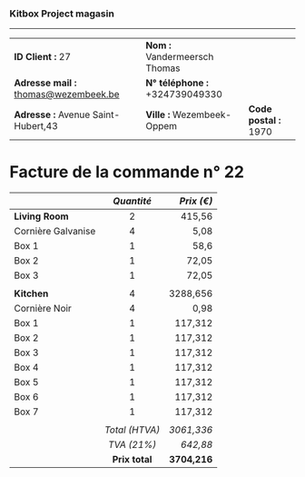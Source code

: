 ### Kitbox Project magasin
---
||||
|-|-|-|
|**ID Client :** 27|**Nom :** Vandermeersch Thomas||
|**Adresse mail :** thomas@wezembeek.be|**N° téléphone :** +324739049330||
|**Adresse :** Avenue Saint-Hubert,43|**Ville :** Wezembeek-Oppem|**Code postal :** 1970|
# Facture de la commande n° 22
||*Quantité*|*Prix (€)*|
| -|:-:| -:|
|**Living Room**|2|415,56|
|Cornière Galvanise|4|5,08|
|Box 1|1|58,6|
|Box 2|1|72,05|
|Box 3|1|72,05|
|||
|**Kitchen**|4|3288,656|
|Cornière Noir|4|0,98|
|Box 1|1|117,312|
|Box 2|1|117,312|
|Box 3|1|117,312|
|Box 4|1|117,312|
|Box 5|1|117,312|
|Box 6|1|117,312|
|Box 7|1|117,312|
|||
||*Total (HTVA)*|*3061,336*|
||*TVA (21%)*|*642,88*|
||**Prix total**|**3704,216**|